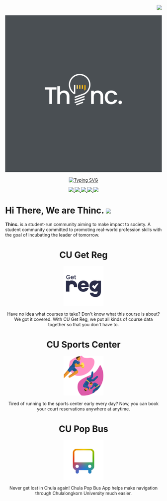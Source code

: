 <p align="right">
    <img src="https://img.shields.io/website?down_color=red&down_message=offline&up_color=green&up_message=online&url=https%3A%2F%2Fthinc.in.th">
</p>

<p align="center">
    <img src="assets/header.png">
</p>

<p align="center">
<a href="https://git.io/typing-svg"><img src="https://readme-typing-svg.herokuapp.com?font=Poppins&size=38&pause=1000&color=F7F7F7&center=true&vCenter=true&width=500&height=80&lines=Thailand+Incubator+Club;Think+Make+Impact;Visit+our+website;www.thinc.in.th;Our+projects;CU+Get+Reg;Sport+Center+Booking;CU+Pop+Bus" alt="Typing SVG" /></a>
</p>

<p align="center">
  <a href="https://thinc.in.th" target="_blank">
    <img src="https://img.shields.io/badge/official_website-131919?style=for-the-badge&logo=data%3Aimage%2Fpng%3Bbase64%2CiVBORw0KGgoAAAANSUhEUgAAACgAAAAoCAMAAAC7IEhfAAAAPFBMVEUAAAD%2F%2F%2F%2F%2F%2F%2F%2F%2F%2F%2F%2F%2F%2F%2F%2F%2F%2F%2F%2F%2F%2F%2F%2F%2F%2F%2F%2F%2F%2F%2F%2F%2F%2F%2F%2F%2F%2F%2F%2F%2F%2F%2F%2F%2F%2F%2F%2F%2F%2F%2F%2F%2F%2F%2F%2F%2F%2F%2F%2F%2F%2F%2F%2F%2F%2F%2F%2F%2F%2F%2F%2F%2F%2F%2F%2FYSWgTAAAAE3RSTlMAECA%2FQE9QX2Bvf4CfoK%2B%2Fz9%2FvlrXBLwAAAUNJREFUeNrNlGmawyAIhsHsDiMl3v%2BuA0Y65On%2Br28XqH4uUAh8DzhvpOQR4Rkz1yu8PJZJPSH3pViqs7tDCW5IbTu56FfOdvLxO93V7QuoETi%2BV4nKqGOEVY3ebFQzQmJTIkTILqSW24ZtS1bzq8MFAmsfSG1DZVMHj4V1DkKxy%2FQFZgHV2czuOnPe8EKKaEDUMIFZy8IEDtensOuwvsADHy0UUrg7SnG3hLOz3gyMWQeh4%2FHDbmEdkF9jCyGKz2s45ELPaj4Ls88GIT0WlpPw8vho%2FhduHsz6IJjslR1TEdLD7gyfJvztvxCm50UReswEeC3DUJhJeiJCONxvmyEUJvuGTnncCgQRbM2V2m1H6D2G%2FKgN5WhX7O26P27sKrZJ%2FrEsPHgAqJLqDQXhHqucZTLDI9b42JvgGThkUrYJ4Wv4AxeSLeoFswQCAAAAAElFTkSuQmCC&logoColor=white">
  </a>
  <a href="https://www.instagram.com/thinc.in.th/" target="_blank">
    <img src="https://img.shields.io/badge/Instagram-EA0C5F?style=for-the-badge&logo=instagram&logoColor=white">
  </a>
  <a href="https://www.facebook.com/ThailandIncubator" target="_blank">
    <img src="https://img.shields.io/badge/-Facebook-3B5998?logo=facebook&style=for-the-badge&logoColor=white">
  </a>
  <a href="https://www.linkedin.com/company/thinc-thailand-incubator" target="_blank">
    <img src="https://img.shields.io/badge/LinkedIn-0077B5?style=for-the-badge&logo=linkedin&logoColor=white">
  </a>
  <a href = "mailto: thinc.org@gmail.com" target="_blank">
    <img src="https://img.shields.io/badge/Email-F45D5D?style=for-the-badge&logo=minutemailer&logoColor=white">
  </a>
</p>

# Hi There, We are Thinc. <img src="https://media.giphy.com/media/hvRJCLFzcasrR4ia7z/giphy.gif" width="35">

**Thinc.** is a student-run community aiming to make impact to society. A student community committed to promoting real-world profession skills with the goal of incubating the leader of tomorrow.

<center><h1>CU Get Reg</h1></center>

<p align="center">
    <a href="https://cugetreg.com">
        <img src="assets/cgr-logo.png">
    </a>
</p>

<p align="center">
    Have no idea what courses to take? Don't know what this course is about? We got it covered. With CU Get Reg, we put all kinds of course data together so that you don't have to.
</p>

<center><h1>CU Sports Center</h1></center>

<p align="center">
    <a href="https://book.cusc.chula.ac.th">
        <img src="assets/cusc-logo.png">
    </a>
</p>

<p align="center">
    Tired of running to the sports center early every day? Now, you can book your court reservations anywhere at anytime.
</p>

<center><h1>CU Pop Bus</h1></center>

<p align="center">
    <img src="assets/cupb-logo.png">
</p>

<p align="center">
    Never get lost in Chula again! Chula Pop Bus App helps make navigation through Chulalongkorn University much easier.
</p>